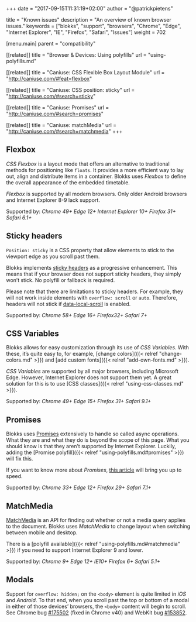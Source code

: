 +++
date            = "2017-09-15T11:31:19+02:00"
author          = "@patrickpietens"

title           = "Known issues"
description     = "An overview of known browser issues."
keywords        = ["blokks", "support", "browsers", "Chrome", "Edge", "Internet Explorer", "IE", "Firefox", "Safari", "Issues"]
weight          = 702

[menu.main]
parent          = "compatibility"

[[related]]
title = "Browser & Devices: Using polyfills"
url = "using-polyfills.md"

[[related]]
title = "Caniuse: CSS Flexible Box Layout Module"
url = "http://caniuse.com/#feat=flexbox"

[[related]]
title = "Caniuse: CSS position: sticky"
url = "http://caniuse.com/#search=sticky"

[[related]]
title = "Caniuse: Promises"
url = "http://caniuse.com/#search=promises"

[[related]]
title = "Caniuse: matchMedia"
url = "http://caniuse.com/#search=matchmedia"
+++

## Flexbox
*CSS Flexbox* is a layout mode that offers an alternative to traditional methods for positioning like `floats`. It provides a more efficient way to lay out, align and distribute items in a container. Blokks uses *Flexbox* to define the overall appearance of the embedded timetable. 

*Flexbox* is supported by all modern browsers. Only older Android browsers and Internet Explorer 8-9 lack support.

<span class='note'>Supported by: *Chrome 49+* *Edge 12+* *Internet Explorer 10+* *Firefox 31+* *Safari 6.1+*</span>

## Sticky headers
`Position: sticky` is a CSS property that allow elements to stick to the viewport edge as you scroll past them.

Blokks implements [sticky headers](https://developer.mozilla.org/en-US/docs/Web/CSS/position#Sticky_positioning) as a progressive enhancement. This means that if your browser does not support sticky headers, they simply won’t stick. No polyfill or fallback is required.

<span class='note'>Please note that there are limitations to sticky headers. For example, they will not work inside elements with `overflow: scroll` or `auto`. Therefore, headers will not stick if [data-local-scroll](http://configure/local-scroll) is enabled.</span>

<span class='note'>Supported by: *Chrome 58+* *Edge 16+* *Firefox32+* *Safari 7+*</span>

## CSS Variables
Blokks allows for easy customization through its use of *CSS Variables*. With these, it’s quite easy to, for example, [change colors]({{< relref "change-colors.md" >}}) and [add custom fonts]({{< relref "add-own-fonts.md" >}}).

*CSS Variables* are supported by all major browsers, including Microsoft Edge. However, Internet Explorer does not support them yet. A great solution for this is to use [CSS classes]({{< relref "using-css-classes.md" >}}).

<span class='note'>Supported by: *Chrome 49+* *Edge 15+* *Firefox 31+* *Safari 9.1+*</span>

## Promises
Blokks uses [Promises](https://developer.mozilla.org/en-US/docs/Web/JavaScript/Guide/Using_promises) extensively to handle so called async operations. What they are and what they do is beyond the scope of this page. What you should know is that they aren’t supported by Internet Explorer. Luckily, adding the [Promise polyfill]({{< relref "using-polyfills.md#promises" >}}) will fix this.

If you want to know more about *Promises*, [this article](https://developers.google.com/web/fundamentals/getting-started/primers/promises) will bring you up to speed.

<span class='note'>Supported by: *Chrome 33+* *Edge 12+* *Firefox 29+* *Safari 7.1+*</span>

## MatchMedia
[MatchMedia](https://developer.mozilla.org/nl/docs/Web/API/Window/matchMedia) is an API for finding out whether or not a media query applies to the document. Blokks uses *MatchMedia* to change layout when switching between mobile and desktop. 

There is a [polyfill available]({{< relref "using-polyfills.md#matchmedia" >}}) if you need to support Internet Explorer 9 and lower.

<span class='note'>Supported by: *Chrome 9+* *Edge 12+* *IE10+* *Firefox 6+* *Safari 5.1+*</span>

## Modals
Support for `overflow: hidden;` on the `<body>` element is quite limited in *iOS* and *Android*. To that end, when you scroll past the top or bottom of a modal in either of those devices’ browsers, the `<body>` content will begin to scroll. See Chrome bug [#175502](https://bugs.chromium.org/p/chromium/issues/detail?id=175502) (fixed in Chrome v40) and WebKit bug [#153852](https://bugs.webkit.org/show_bug.cgi?id=153852).